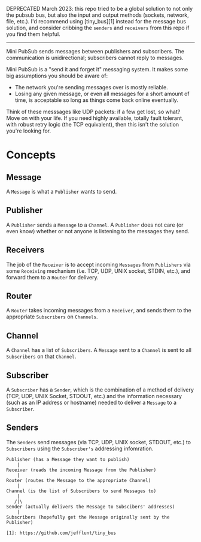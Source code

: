 DEPRECATED March 2023: this repo tried to be a global solution to not only the pubsub bus,
but also the input and output methods (sockets, network, file, etc.). I'd
recommend using [tiny_bus][1] instead for the message
bus solution, and consider cribbing the `senders` and `receivers` from this repo
if you find them helpful.

---

Mini PubSub sends messages between publishers and subscribers. The communication
is unidirectional; subscribers cannot reply to messages.

Mini PubSub is a "send it and forget it" messaging system. It makes some big
assumptions you should be aware of:

* The network you're sending messages over is mostly reliable.
* Losing any given message, or even all messages for a short amount of time, is
  acceptable so long as things come back online eventually.

Think of these messsages like UDP packets: if a few get lost, so what? Move on
with your life.  If you need highly available, totally fault tolerant, with
robust retry logic (the TCP equivalent), then this isn't the solution you're
looking for.

# Concepts

## Message

A `Message` is what a `Publisher` wants to send.


## Publisher

A `Publisher` sends a `Message` to a `Channel`. A `Publisher` does not care (or
even know) whether or not anyone is listening to the messages they send.


## Receivers

The job of the `Receiver` is to accept incoming `Messages` from `Publishers` via
some `Receiving` mechanism (i.e. TCP, UDP, UNIX socket, STDIN, etc.), and forward them
to a `Router` for delivery.


## Router

A `Router` takes incoming messages from a `Receiver`, and sends them to the
appropriate `Subscribers` on `Channels`.


## Channel

A `Channel` has a list of `Subscribers`. A `Message` sent to a `Channel` is sent
to all `Subscribers` on that `Channel`.


## Subscriber

A `Subscriber` has a `Sender`, which is the combination of a method of delivery
(TCP, UDP, UNIX Socket, STDOUT, etc.) and the information necessary (such as an IP
address or hostname) needed to deliver a `Message` to a `Subscriber`.


## Senders

The `Senders` send messages (via TCP, UDP, UNIX socket, STDOUT, etc.) to `Subscribers`
using the `Subscriber's` addressing infomration.


```text
Publisher (has a Message they want to publish)
    |
Receiver (reads the incoming Message from the Publisher)
    |
Router (routes the Message to the appropriate Channel)
    |
Channel (is the list of Subscribers to send Messages to)
    |
   /|\
Sender (actually delivers the Message to Subscibers' addresses)
    |
Subscribers (hopefully get the Message originally sent by the Publisher)
```

    [1]: https://github.com/jefflunt/tiny_bus
